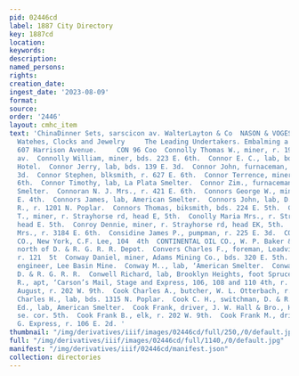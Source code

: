 ```yaml
---
pid: 02446cd
label: 1887 City Directory
key: 1887cd
location: 
keywords: 
description: 
named_persons: 
rights: 
creation_date: 
ingest_date: '2023-08-09'
format: 
source: 
order: '2446'
layout: cmhc_item
text: 'ChinaDinner Sets, sarscicon av. WalterLayton & Co  NASON & VOGES, nsnnst!¥venm.
  Watehes, Clocks and Jewelry     The Leading Undertakers. Embalming a Walley & Nelson  Specialty.
  607 Harrison Avenue.     CON 96 Coo  Connolly Thomas W., miner, r. 190 8. Toledo
  av.  Connolly William, miner, bds. 223 E. 6th.  Connor E. C., lab, bds. Windsor
  Hotel.  Connor Jerry, lab, bds. 139 E. 3d.  Connor John, furnaceman, bds. 139 E.
  3d.  Connor Stephen, blksmith, r. 627 E. 6th.  Connor Terrence, miner, r. 623 E.
  6th.  Connor Timothy, lab, La Plata Smelter.  Connor Zim., furnaceman, Manville
  Smelter.  Connoran N. J. Mrs., r. 421 E. 6th.  Connors George W., miner, r. 412
  E. 4th.  Connors James, lab, American Smelter.  Connors John, lab, D. & R. G. KR.
  R., r. 1201 N. Poplar.  Connors Thomas, biksmith, bds. 224 E. 5th.  Conolly James
  T., miner, r. Strayhorse rd, head E, 5th.  Conolly Maria Mrs., r. Strayhorse rd,
  head E. 5th.  Conroy Dennie, miner, r. Strayhorse rd, head EK, 5th.  Conroy Kate
  Mrs., r. 3184 E. 6th.  Considine James P., pumpman, r. 225 E. 3d.  CONTINENTAL INSURANCE
  CO., New York, C.F. Lee, 104  4th  CONTINENTAL OIL CO., W. P. Baker & Co., agts,
  north of D. & R. G. R. R. Depot.  Convers Charles F., foreman, Leadville Water Co.,
  r. 121  5t  Conway Daniel, miner, Adams Mining Co., bds. 320 E. 5th.  Conway Michael,
  engineer, Lee Basin Mine.  Conway M.., lab, ‘American Smelter.  Conway Thomas, brakeman,
  D. & R. G. R. R.  Conwell Richard, lab, Brooklyn Heights, foot Spruce.  Cook Alfred
  R., apt, ‘Carson’s Mail, Stage and Express, 106, 108 and 110 4th, r. 214 W. “4th.  Cook
  August, r. 202 W. 9th.  Cook Charles A., butcher, W. L. Otterbach, r. 202 W. 9th.  Cook
  Charles H., lab, bds. 1315 N. Poplar.  Cook C. H., switchman, D. & R. G. R. R.  Cook
  Ed., lab, American Smelter.  Cook Frank, driver, J. W. Hall & Bro., Harrison av.,
  se. cor. 5th.  Cook Frank B., elk, r. 202 W. 9th.  Cook Frank M., driver, D. & R.
  G. Express, r. 106 E. 2d. '
thumbnail: "/img/derivatives/iiif/images/02446cd/full/250,/0/default.jpg"
full: "/img/derivatives/iiif/images/02446cd/full/1140,/0/default.jpg"
manifest: "/img/derivatives/iiif/02446cd/manifest.json"
collection: directories
---
```


